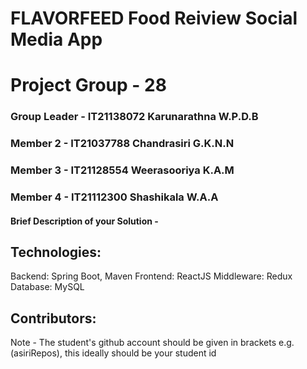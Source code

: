 # FLAVORFEED Food Reiview Social Media App
# Project Group - 28
### Group Leader - IT21138072 Karunarathna W.P.D.B  
### Member 2 - IT21037788 Chandrasiri G.K.N.N
### Member 3 - IT21128554 Weerasooriya K.A.M
### Member 4 - IT21112300 Shashikala W.A.A

#### Brief Description of your Solution - 

## Technologies:
Backend: Spring Boot, Maven
Frontend: ReactJS
Middleware: Redux
Database: MySQL

## Contributors:
Note - The student's github account should be given in brackets e.g. (asiriRepos), this ideally should be your student id 

